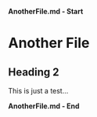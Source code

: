 **AnotherFile.md - Start**

# Another File

## Heading 2

This is just a test...

**AnotherFile.md - End**
